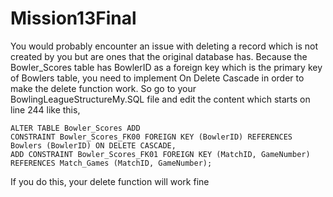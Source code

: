 # Mission13Final

You would probably encounter an issue with deleting a record which is not created by you but are ones that the original database has.
Because the Bowler_Scores table has BowlerID as a foreign key which is the primary key of Bowlers table, you need to implement On Delete Cascade in order to make the delete function work.
So go to your BowlingLeagueStructureMy.SQL file and edit the content which starts on line 244 like this,

```
ALTER TABLE Bowler_Scores ADD 
CONSTRAINT Bowler_Scores_FK00 FOREIGN KEY (BowlerID) REFERENCES Bowlers (BowlerID) ON DELETE CASCADE,
ADD CONSTRAINT Bowler_Scores_FK01 FOREIGN KEY (MatchID, GameNumber) REFERENCES Match_Games (MatchID, GameNumber);
```

If you do this, your delete function will work fine
